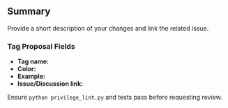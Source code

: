 ## Summary
Provide a short description of your changes and link the related issue.

### Tag Proposal Fields
- **Tag name:**
- **Color:**
- **Example:**
- **Issue/Discussion link:**

Ensure `python privilege_lint.py` and tests pass before requesting review.
